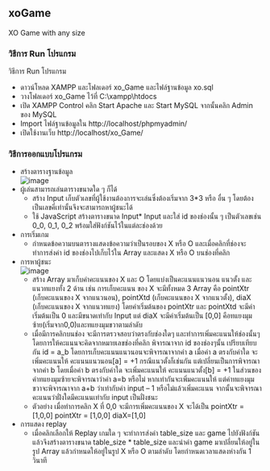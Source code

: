 ## xoGame
XO Game with any size

### วิธีการ Run โปรแกรม
วิธีการ Run โปรแกรม
-	ดาวน์โหลด XAMPP และโฟลเดอร์ xo_Game และไฟล์ฐานข้อมูล xo.sql
-	วางโฟลเดอร์ xo_Game ไว้ที่ C:\xampp\htdocs
-	เปิด XAMPP Control คลิก Start Apache และ Start MySQL จากนั้นคลิก Admin ของ MySQL
-	Import ไฟล์ฐานข้อมูลใน http://localhost/phpmyadmin/ 
-	เปิดใช้งานเว็บ http://localhost/xo_Game/ 

### วิธีการออกแบบโปรแกรม
- สร้างตารางฐานข้อมูล <br>
![image](https://user-images.githubusercontent.com/76682951/212619036-df6f9181-f00d-4666-95ca-91ce79bc7a44.png)
- ผู้เล่นสามารถเล่นตารางขนาดใด ๆ ก็ได้ <br>
  - สร้าง Input เก็บตัวเลขที่ผู้ใช้งานต้องการจะเล่นซึ่งต้องเริ่มจาก 3*3 หรือ อื่น ๆ โดยต้องเป็นเลขคี่เท่านั้นจึงจะสามารถหาผู้ชนะได้
  - ใช้ JavaScript สร้างตารางขนาด Input* Input และใส่ id ของช่องนั้น ๆ เป็นตัวเลขเช่น 0_0, 0_1, 0_2 พร้อมใส่ฟังก์ชันไว้ในแต่ละช่องด้วย
- การเริ่มเกม
  -	กำหนดข้อความบนตารางแสดงข้อความว่าเป็นรอบของ X หรือ O และเมื่อคลิกที่ช่องจะทำการส่งค่า id ของช่องไปเก็บไว้ใน Array และแสดง X หรือ O บนช่องที่คลิก
- การหาผู้ชนะ <br>
![image](https://user-images.githubusercontent.com/76682951/212620050-b602d34b-a89b-4d15-b5dd-79202641d8bf.png)
  -	สร้าง Array มาเก็บค่าคะแนนของ X และ O โดยแบ่งเป็นคะแนนแนวนอน แนวตั้ง และแนวทแยงทั้ง 2 ด้าน เช่น การเก็บคะแนน ของ X จะมีทั้งหมด 3 Array คือ pointXtr (เก็บคะแนนของ X จากแนวนอน), pointXtd (เก็บคะแนนของ X จากแนวตั้ง), diaX (เก็บคะแนนของ X จากแนวทแยง) โดยค่าเริ่มต้นของ pointXtr และ pointXtd จะมีค่าเริ่มต้นเป็น 0 และมีขนาดเท่ากับ Input แต่ diaX จะมีค่าเริ่มต้นเป็น [0,0] คือทแยงมุมซ้าย(เริ่มจาก0,0)และทแยงมุมขวาตามลำดับ
  -	เมื่อมีการคลิกบนช่อง จะมีการตรวจสอบว่าตรงกับช่องใดๆ และทำการเพิ่มคะแนนให้ช่องนั้นๆ โดยการให้คะแนนจะคิดจากหมายเลขช่องที่คลิก พิจารณาจาก id ของช่องๆนั้น เปรียบเทียบกัน id = a_b  โดยการเก็บคะแนนแนวนอนจะพิจารณาจากค่า a เมื่อค่า a ตรงกับค่าใด จะเพิ่มคะแนนให้ คะแนนแนวนอน[a] = +1 กรณีแนวตั้งก็เช่นกัน แต่เปลี่ยนเป็นการพิจารณาจากค่า b โดยเมื่อค่า b ตรงกับค่าใด จะเพิ่มคะแนนให้ คะแนนแนวตั้ง[b] = +1 ในส่วนของค่าทแยงมุมซ้ายจะพิจารณาว่าค่า a=b หรือไม่ หากเท่ากันจะเพิ่มคะแนนให้ แต่ค่าทแยงมุมขวาจะพิจารณาจาก a+b ว่าเท่ากับค่า input – 1 หรือไม่แล้วเพิ่มคะแนน จากนั้นจะพิจารณาคะแนนว่าฝั่งใดมีคะแนนเท่ากับ input เป็นฝั่งชนะ
  -	ตัวอย่าง เมื่อทำการคลิก X ที่ 0,0 จะมีการเพิ่มคะแนนของ X จะได้เป็น pointXtr = [1,0,0] pointXtr = [1,0,0] diaX=[1,0] 
- การแสดง replay
  - เมื่อคลิกเลือกให้ Replay เกมใด ๆ จะทำการส่งค่า table_size และ game ไปยังฟังก์ชัน แล้วจึงสร้างตารางขนาด table_size * table_size และนำค่า game มาเปลี่ยนให้อยู่ในรูป Array แล้วกำหนดให้อยู่ในรูป X หรือ O ตามลำดับ โดยกำหนดเวลาแสดงห่างกัน 1 วินาที
 
